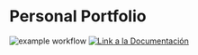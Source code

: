 # Personal Portfolio

![example workflow](https://github.com/fralfaro/portfolio/actions/workflows/documentation.yml/badge.svg)
<a href="https://fralfaro.github.io/portfolio/"><img alt="Link a la Documentación" src="https://img.shields.io/badge/docs-link-brightgreen"></a>


